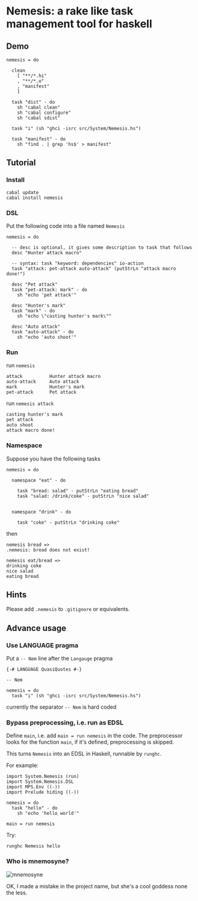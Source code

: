 Nemesis: a rake like task management tool for haskell
=====================================================

Demo
----
  
    nemesis = do

      clean
        [ "**/*.hi"
        , "**/*.o"
        , "manifest"
        ]
        
      task "dist" - do
        sh "cabal clean"
        sh "cabal configure"
        sh "cabal sdist"

      task "i" (sh "ghci -isrc src/System/Nemesis.hs")

      task "manifest" - do
        sh "find . | grep 'hs$' > manifest"

Tutorial
--------

### Install

    cabal update
    cabal install nemesis

### DSL

Put the following code into a file named `Nemesis`

    nemesis = do
    
      -- desc is optional, it gives some description to task that follows
      desc "Hunter attack macro"

      -- syntax: task "keyword: dependencies" io-action
      task "attack: pet-attack auto-attack" (putStrLn "attack macro done!")

      desc "Pet attack"
      task "pet-attack: mark" - do
        sh "echo 'pet attack'"

      desc "Hunter's mark"
      task "mark" - do
        sh "echo \"casting hunter's mark\""

      desc "Auto attack"
      task "auto-attack" - do
        sh "echo 'auto shoot'"

### Run

run `nemesis`

    attack          Hunter attack macro
    auto-attack     Auto attack
    mark            Hunter's mark
    pet-attack      Pet attack

run `nemesis attack`

    casting hunter's mark
    pet attack
    auto shoot
    attack macro done!


### Namespace

Suppose you have the following tasks
    
    nemesis = do
    
      namespace "eat" - do

        task "bread: salad" - putStrLn "eating bread"
        task "salad: /drink/coke" - putStrLn "nice salad"


      namespace "drink" - do

        task "coke" - putStrLn "drinking coke"

then

    nemesis bread =>
    .nemesis: bread does not exist!
    
    nemesis eat/bread =>
    drinking coke
    nice salad
    eating bread
    

Hints
-----

Please add `.nemesis` to `.gitignore` or equivalents.

Advance usage
-------------

### Use LANGUAGE pragma

Put a `-- Nem` line after the `Langauge` pragma

    {-# LANGUAGE QuasiQuotes #-}

    -- Nem

    nemesis = do
      task "i" (sh "ghci -isrc src/System/Nemesis.hs")

currently the separator `-- Nem` is hard coded

### Bypass preprocessing, i.e. run as EDSL

Define `main`, i.e. add `main = run nemesis` in the code. The preprocessor looks for the function `main`, if it's defined, preprocessing is skipped.

This turns `Nemesis` into an EDSL in Haskell, runnable by `runghc`.

For example:

    import System.Nemesis (run)
    import System.Nemesis.DSL
    import MPS.Env ((-))
    import Prelude hiding ((-))
    
    nemesis = do
      task "hello" - do
        sh "echo 'hello world'"
        
    main = run nemesis

Try:

    runghc Nemesis hello


### Who is mnemosyne?

![mnemosyne](http://github.com/nfjinjing/nemesis/raw/master/mnemosyne.jpg)

OK, I made a mistake in the project name, but she's a cool goddess none the less.